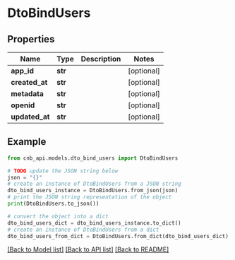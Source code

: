 # DtoBindUsers


## Properties

Name | Type | Description | Notes
------------ | ------------- | ------------- | -------------
**app_id** | **str** |  | [optional] 
**created_at** | **str** |  | [optional] 
**metadata** | **str** |  | [optional] 
**openid** | **str** |  | [optional] 
**updated_at** | **str** |  | [optional] 

## Example

```python
from cnb_api.models.dto_bind_users import DtoBindUsers

# TODO update the JSON string below
json = "{}"
# create an instance of DtoBindUsers from a JSON string
dto_bind_users_instance = DtoBindUsers.from_json(json)
# print the JSON string representation of the object
print(DtoBindUsers.to_json())

# convert the object into a dict
dto_bind_users_dict = dto_bind_users_instance.to_dict()
# create an instance of DtoBindUsers from a dict
dto_bind_users_from_dict = DtoBindUsers.from_dict(dto_bind_users_dict)
```
[[Back to Model list]](../README.md#documentation-for-models) [[Back to API list]](../README.md#documentation-for-api-endpoints) [[Back to README]](../README.md)


